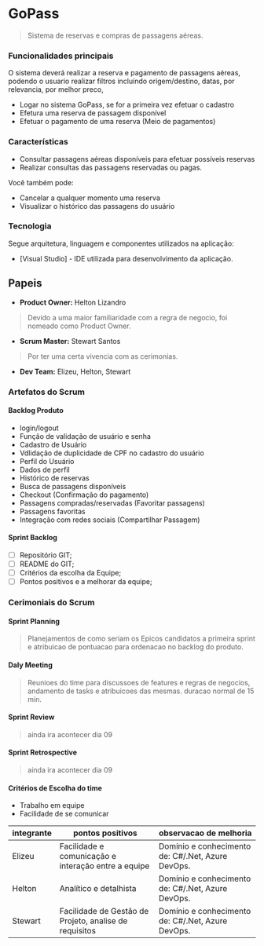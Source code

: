 # GoPass
> Sistema de reservas e compras de passagens aéreas.

### Funcionalidades principais

O sistema deverá realizar a reserva e pagamento de passagens aéreas, podendo o usuario realizar filtros incluindo origem/destino, datas, por relevancia, por melhor preco,

  - Logar no sistema GoPass, se for a primeira vez efetuar o cadastro
  - Efetura uma reserva de passagem disponível
  - Efetuar o pagamento de uma reserva (Meio de pagamentos)  

### Características

  - Consultar passagens aéreas disponíveis para efetuar possíveis reservas
  - Realizar consultas das passagens reservadas ou pagas.
  
Você também pode:
  - Cancelar a qualquer momento uma reserva
  - Visualizar o histórico das passagens do usuário

### Tecnologia

Segue arquitetura, linguagem e componentes utilizados na aplicação:

* [Visual Studio] - IDE utilizada para desenvolvimento da aplicação.

## Papeis
  - __Product Owner:__ Helton Lizandro
  > Devido a uma maior familiaridade com a regra de negocio, foi nomeado como Product Owner.
  - __Scrum Master:__ Stewart Santos
  > Por ter uma certa vivencia com as cerimonias.
  - __Dev Team:__ Elizeu, Helton, Stewart

### Artefatos do Scrum

#### Backlog Produto
  - login/logout
  - Função de validação de usuário e senha
  - Cadastro de Usuário
  - Vdlidação de duplicidade de CPF no cadastro do usuário
  - Perfil do Usuário
  - Dados de perfil
  - Histórico de reservas
  - Busca de passagens disponíveis
  - Checkout (Confirmação do pagamento)
  - Passagens compradas/reservadas (Favoritar passagens)
  - Passagens favoritas 
  - Integração com redes sociais (Compartilhar Passagem)
  
#### Sprint Backlog
  - [ ] Repositório GIT;
  - [ ] README do GIT;
  - [ ] Critérios da escolha da Equipe;
  - [ ] Pontos positivos e a melhorar da equipe;

### Cerimoniais do Scrum

#### Sprint Planning
  > Planejamentos de como seriam os Epicos candidatos a primeira sprint e atribuicao de pontuacao para ordenacao no backlog do produto. 

#### Daly Meeting
> Reunioes do time para discussoes de features e regras de negocios, andamento de tasks e atribuicoes das mesmas. duracao normal de 15 min. 

#### Sprint Review
> ainda ira acontecer dia 09

#### Sprint Retrospective
> ainda ira acontecer dia 09  

#### Critérios de Escolha do time
  - Trabalho em equipe
  - Facilidade de se comunicar  
  

|integrante|pontos positivos|observacao de melhoria|
|-|-|-|
|Elizeu |Facilidade e comunicação e interação entre a equipe|Domínio e conhecimento de: C#/.Net, Azure DevOps.|
|Helton |Analítico e detalhista|Domínio e conhecimento de: C#/.Net, Azure DevOps.|
|Stewart|Facilidade de Gestão de Projeto, analise de requisitos|Domínio e conhecimento de: C#/.Net, Azure DevOps.|
